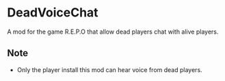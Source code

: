 # DeadVoiceChat

A mod for the game R.E.P.O that allow dead players chat with alive players.

## Note

- Only the player install this mod can hear voice from dead players.
